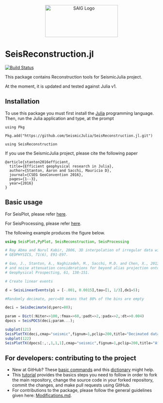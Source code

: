 <a name="logo"/>
<div align="center">
<a href="http://saig.physics.ualberta.ca/" target="_blank">
<img src="https://saig.physics.ualberta.ca/lib/tpl/dokuwiki/images/logo.png" alt="SAIG Logo" width="240" height="106"></img>
</a>
</div>

# SeisReconstruction.jl

[![Build Status](https://travis-ci.com/SeismicJulia/SeisReconstruction.jl.svg?branch=master)](https://travis-ci.com/SeismicJulia/SeisReconstruction.jl)

This package contains Reconstruction tools for SeismicJulia project.

At the moment, it is updated and tested against Julia v1.

## Installation

To use this package you must first install the [Julia](http://julialang.org/downloads/) programming language.
Then, run the Julia application and type, at the prompt

```using Pkg```

```Pkg.add("https://github.com/SeismicJulia/SeisReconstruction.jl.git")```

```using SeisReconstruction```

If you use the SeismicJulia project, please cite the following paper
```
@article{stanton2016efficient,
  title={Efficient geophysical research in Julia},
  author={Stanton, Aaron and Sacchi, Mauricio D},
  journal={CSEG GeoConvention 2016},
  pages={1--3},
  year={2016}
}
```
 
## Basic usage
For SeisPlot, please refer [here](https://github.com/SeismicJulia/SeisPlot.jl).

For SeisProcessing, please refer [here](https://github.com/SeismicJulia/SeisProcessing.jl).

The following example produces the figure below.

```Julia
using SeisPlot,PyPlot, SeisReconstruction, SeisProcessing

# Ray Abma and Nurul Kabir, 2006, 3D interpolation of irregular data with a POCS algorithm. 
# GEOPHYSICS, 71(6), E91-E97.

# Gao, J., Stanton, A., Naghizadeh, M., Sacchi, M.D. and Chen, X., 2013, Convergence improvement 
# and noise attenuation considerations for beyond alias projection onto convex sets reconstruction.
# Geophysical Prospecting, 61, 138-151.

# Create linear events

d = SeisLinearEvents(p1 = [-.001, 0.0015],tau=[1, 1/3],dx1=5); 

#Randomly decimate, perc=80 means that 80% of the bins are empty

deci = SeisDecimate(d;perc=80);

param = Dict(:Niter=>100,:fmax=>60,:padt=>2,:padx=>2,:dt=>0.004)
dpocs = SeisPOCS(deci;param...);

subplot(121)
SeisPlotTX(deci,cmap="seismic",fignum=1,pclip=200,title="Decimated data")
subplot(122)
SeisPlotTX(dpocs[:,:,1,1,1],cmap="seismic",fignum=1,pclip=200,title="After POCS")
```

## For developers: contributing to the project

* New at GitHub? These [basic commands](http://seismic.physics.ualberta.ca/docs/git_basic_commands.pdf)
and this [dictionary](http://seismic.physics.ualberta.ca/docs/git_dictionary.pdf) might help.
* This [tutorial](http://seismic.physics.ualberta.ca/docs/develop_SeismicJulia.pdf) provides the basics
steps you need to follow in order to fork the main repository, change the source code in your forked
repository, commit the changes, and make pull requests using GitHub.
* For contributions to the package, please follow the general guidelines given here:
[Modifications.md](https://github.com/SeismicJulia/Seismic.jl/blob/master/Modifications.md).
